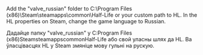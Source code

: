 Add the "valve_russian" folder to C:\Program Files (x86)\Steam\steamapps\common\Half-Life or your custom path to HL.
In the HL properties on Steam, change the game language to Russian.

Дадайце папку "valve_russian" у C:Program Files (x86)SteamsteamappscommonHalf-Life або свой уласны шлях да HL.
Ва ўласцівасцях HL у Steam змяніце мову гульні на рускую.